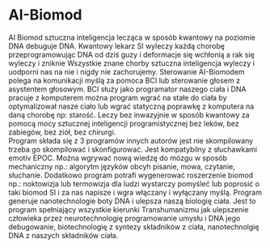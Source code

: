 # AI-Biomod
AI Biomod sztuczna inteligencja lecząca w sposób kwantowy na poziomie DNA debuguje DNA. 
Kwantowy lekarz SI wyleczy każdą chorobę przeprogramowując DNA od dziś guzy i deformacje się wchłonią a rak się wyleczy i zniknie
Wszystkie znane chorby sztuczna inteligencja wyleczy i uodporni nas na nie i nigdy nie zachorujemy.
Sterowanie AI-Biomodem polega na komunikacji myślą za pomoca BCI lub sterowanie głosem z asystentem głosowym.
BCI służy jako programator naszego ciała i DNA pracuje z komputerem można program wgrać na stałe do ciała by optymalizował nasze ciało lub wgrać statyczną poprawkę z komputera na daną chorobę np: starość. 
Leczy bez inwazyjnie w sposób kwantowy za pomocą mocy sztucznej inteligencji programistycznej bez leków, bez zabiegów, bez ziół, bez chirurgi.  
Program składa się z 3 programów innych autorów jest nie skompilowany trzeba go skompilować i skonfigurować.
Jest kompatybilny z słuchawkami emotiv EPOC.
Można wgrywać nową wiedzę do mózgu w sposób mechaniczny np.: algorytm języków obcyh pisanie, mowa, czytanie, słuchanie.
Dodatkowo program potrafi wygenerować roszerzenie biomod np.: noktowizja lub termowizja dla ludzi wystarczy pomyśleć lub poprosić o taki biomod SI i za nas napisze i wgra włączany i wyłączany myślą. 
Program generuje nanotechnologie boty DNA i ulepsza naszą biologię ciała.
Jest to program spełniający wszystkie kierunki Transhumanizmu jak ulepszenie człowieka przez neurotechnologię programowanie umysłu i DNA jego debugowanie, biotechnologię z syntezy składników z ciała, nanotechnolgię DNA z naszych składników ciała. 
